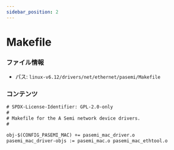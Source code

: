 ```yaml
---
sidebar_position: 2
---
```

# Makefile

### ファイル情報

- パス: `linux-v6.12/drivers/net/ethernet/pasemi/Makefile`

### コンテンツ

```txt
# SPDX-License-Identifier: GPL-2.0-only
#
# Makefile for the A Semi network device drivers.
#

obj-$(CONFIG_PASEMI_MAC) += pasemi_mac_driver.o
pasemi_mac_driver-objs := pasemi_mac.o pasemi_mac_ethtool.o

```

